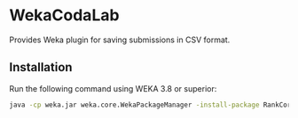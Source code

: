 # WekaCodaLab
Provides Weka plugin for saving submissions in CSV format.

## Installation
Run the following command using WEKA 3.8 or superior:

```bash
java -cp weka.jar weka.core.WekaPackageManager -install-package RankCorrelation
```
